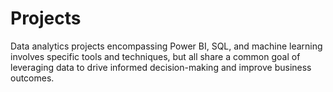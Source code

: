 # Projects
Data analytics projects encompassing Power BI, SQL, and machine learning involves specific tools and techniques, but all share a common goal of leveraging data to drive informed decision-making and improve business outcomes.
